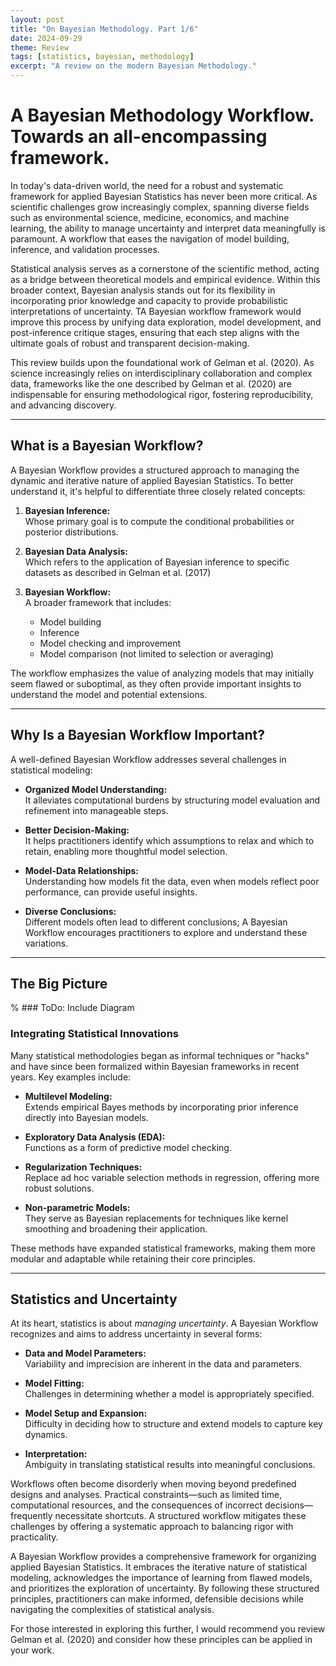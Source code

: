 ```yaml
---
layout: post
title: "On Bayesian Methodology. Part 1/6"
date: 2024-09-29
theme: Review
tags: [statistics, bayesian, methodology]
excerpt: "A review on the modern Bayesian Methodology."
---
```


# A Bayesian Methodology Workflow. Towards an all-encompassing framework. 

In today's data-driven world, the need for a robust and systematic framework for applied Bayesian Statistics has never been more critical. As scientific challenges grow increasingly complex, spanning diverse fields such as environmental science, medicine, economics, and machine learning, the ability to manage uncertainty and interpret data meaningfully is paramount. A workflow that eases the navigation of model building, inference, and validation processes.

Statistical analysis serves as a cornerstone of the scientific method, acting as a bridge between theoretical models and empirical evidence. Within this broader context, Bayesian analysis stands out for its flexibility in incorporating prior knowledge and capacity to provide probabilistic interpretations of uncertainty. TA Bayesian workflow framework would improve this process by unifying data exploration, model development, and post-inference critique stages, ensuring that each step aligns with the ultimate goals of robust and transparent decision-making.

This review builds upon the foundational work of Gelman et al. (2020). As science increasingly relies on interdisciplinary collaboration and complex data, frameworks like the one described by Gelman et al. (2020) are indispensable for ensuring methodological rigor, fostering reproducibility, and advancing discovery.

---

## What is a Bayesian Workflow?

A Bayesian Workflow provides a structured approach to managing the dynamic and iterative nature of applied Bayesian Statistics. To better understand it, it's helpful to differentiate three closely related concepts:

1. **Bayesian Inference:**  
   Whose primary goal is to compute the conditional probabilities or posterior distributions.

2. **Bayesian Data Analysis:**  
   Which refers to the application of Bayesian inference to specific datasets as described in Gelman et al. (2017)

3. **Bayesian Workflow:**  
   A broader framework that includes:
   - Model building
   - Inference
   - Model checking and improvement
   - Model comparison (not limited to selection or averaging)

The workflow emphasizes the value of analyzing models that may initially seem flawed or suboptimal, as they often provide important insights to understand the model and potential extensions. 

---

## Why Is a Bayesian Workflow Important?

A well-defined Bayesian Workflow addresses several challenges in statistical modeling:

- **Organized Model Understanding:**  
  It alleviates computational burdens by structuring model evaluation and refinement into manageable steps.

- **Better Decision-Making:**  
  It helps practitioners identify which assumptions to relax and which to retain, enabling more thoughtful model selection.

- **Model-Data Relationships:**  
  Understanding how models fit the data, even when models reflect poor performance, can provide useful insights.

- **Diverse Conclusions:**  
  Different models often lead to different conclusions; A Bayesian Workflow encourages practitioners to explore and understand these variations.

---

## The Big Picture

% ### ToDo: Include Diagram  

### Integrating Statistical Innovations  
Many statistical methodologies began as informal techniques or "hacks" and have since been formalized within Bayesian frameworks in recent years. Key examples include:

- **Multilevel Modeling:**  
  Extends empirical Bayes methods by incorporating prior inference directly into Bayesian models.

- **Exploratory Data Analysis (EDA):**  
  Functions as a form of predictive model checking.

- **Regularization Techniques:**  
  Replace ad hoc variable selection methods in regression, offering more robust solutions.

- **Non-parametric Models:**  
  They serve as Bayesian replacements for techniques like kernel smoothing and broadening their application.

These methods have expanded statistical frameworks, making them more modular and adaptable while retaining their core principles.

---

## Statistics and Uncertainty

At its heart, statistics is about *managing uncertainty*. A Bayesian Workflow recognizes and aims to address uncertainty in several forms:

- **Data and Model Parameters:**  
  Variability and imprecision are inherent in the data and parameters.

- **Model Fitting:**  
  Challenges in determining whether a model is appropriately specified.

- **Model Setup and Expansion:**  
  Difficulty in deciding how to structure and extend models to capture key dynamics.

- **Interpretation:**  
  Ambiguity in translating statistical results into meaningful conclusions.

Workflows often become disorderly when moving beyond predefined designs and analyses. Practical constraints—such as limited time, computational resources, and the consequences of incorrect decisions—frequently necessitate shortcuts. A structured workflow mitigates these challenges by offering a systematic approach to balancing rigor with practicality.

A Bayesian Workflow provides a comprehensive framework for organizing applied Bayesian Statistics. It embraces the iterative nature of statistical modeling, acknowledges the importance of learning from flawed models, and prioritizes the exploration of uncertainty. By following these structured principles, practitioners can make informed, defensible decisions while navigating the complexities of statistical analysis.

For those interested in exploring this further, I would recommend you review Gelman et al. (2020) and consider how these principles can be applied in your work. 






